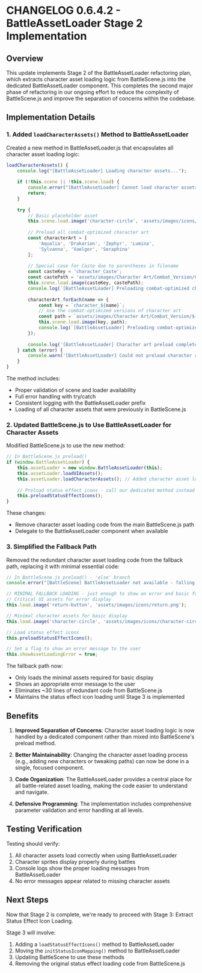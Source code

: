 # CHANGELOG 0.6.4.2 - BattleAssetLoader Stage 2 Implementation

## Overview

This update implements Stage 2 of the BattleAssetLoader refactoring plan, which extracts character asset loading logic from BattleScene.js into the dedicated BattleAssetLoader component. This completes the second major phase of refactoring in our ongoing effort to reduce the complexity of BattleScene.js and improve the separation of concerns within the codebase.

## Implementation Details

### 1. Added `loadCharacterAssets()` Method to BattleAssetLoader

Created a new method in BattleAssetLoader.js that encapsulates all character asset loading logic:

```javascript
loadCharacterAssets() {
    console.log("[BattleAssetLoader] Loading character assets...");
    
    if (!this.scene || !this.scene.load) {
        console.error("[BattleAssetLoader] Cannot load character assets - scene or loader not available");
        return;
    }
    
    try {
        // Basic placeholder asset
        this.scene.load.image('character-circle', 'assets/images/icons/character-circle.png');
        
        // Preload all combat-optimized character art
        const characterArt = [
            'Aqualia', 'Drakarion', 'Zephyr', 'Lumina', 
            'Sylvanna', 'Vaelgor', 'Seraphina' 
        ];
        
        // Special case for Caste due to parentheses in filename
        const casteKey = 'character_Caste';
        const castePath = 'assets/images/Character Art/Combat_Version/Caste.png';
        this.scene.load.image(casteKey, castePath);
        console.log(`[BattleAssetLoader] Preloading combat-optimized character image ${casteKey} from ${castePath}`);
        
        characterArt.forEach(name => {
            const key = `character_${name}`;
            // Use the combat-optimized versions of character art
            const path = `assets/images/Character Art/Combat_Version/${name}.png`;
            this.scene.load.image(key, path);
            console.log(`[BattleAssetLoader] Preloading combat-optimized character image ${key} from ${path}`);
        });
        
        console.log('[BattleAssetLoader] Character art preload complete');
    } catch (error) {
        console.warn('[BattleAssetLoader] Could not preload character art:', error);
    }
}
```

The method includes:
- Proper validation of scene and loader availability
- Full error handling with try/catch
- Consistent logging with the BattleAssetLoader prefix
- Loading of all character assets that were previously in BattleScene.js

### 2. Updated BattleScene.js to Use BattleAssetLoader for Character Assets

Modified BattleScene.js to use the new method:

```javascript
// In BattleScene.js preload()
if (window.BattleAssetLoader) {
    this.assetLoader = new window.BattleAssetLoader(this);
    this.assetLoader.loadUIAssets();
    this.assetLoader.loadCharacterAssets(); // Added character asset loading through the loader
    
    // Preload status effect icons - call our dedicated method instead
    this.preloadStatusEffectIcons();
}
```

These changes:
- Remove character asset loading code from the main BattleScene.js path
- Delegate to the BattleAssetLoader component when available

### 3. Simplified the Fallback Path

Removed the redundant character asset loading code from the fallback path, replacing it with minimal essential code:

```javascript
// In BattleScene.js preload() - 'else' branch
console.error("[BattleScene] BattleAssetLoader not available - falling back to minimal asset loading");

// MINIMAL FALLBACK LOADING - just enough to show an error and basic functionality
// Critical UI assets for error display
this.load.image('return-button', 'assets/images/icons/return.png');

// Minimal character assets for basic display
this.load.image('character-circle', 'assets/images/icons/character-circle.png');

// Load status effect icons
this.preloadStatusEffectIcons();

// Set a flag to show an error message to the user
this.showAssetLoadingError = true;
```

The fallback path now:
- Only loads the minimal assets required for basic display
- Shows an appropriate error message to the user
- Eliminates ~30 lines of redundant code from BattleScene.js
- Maintains the status effect icon loading until Stage 3 is implemented

## Benefits

1. **Improved Separation of Concerns**: Character asset loading logic is now handled by a dedicated component rather than mixed into BattleScene's preload method.

2. **Better Maintainability**: Changing the character asset loading process (e.g., adding new characters or tweaking paths) can now be done in a single, focused component.

3. **Code Organization**: The BattleAssetLoader provides a central place for all battle-related asset loading, making the code easier to understand and navigate.

4. **Defensive Programming**: The implementation includes comprehensive parameter validation and error handling at all levels.

## Testing Verification

Testing should verify:
1. All character assets load correctly when using BattleAssetLoader
2. Character sprites display properly during battles
3. Console logs show the proper loading messages from BattleAssetLoader
4. No error messages appear related to missing character assets

## Next Steps

Now that Stage 2 is complete, we're ready to proceed with Stage 3: Extract Status Effect Icon Loading.

Stage 3 will involve:
1. Adding a `loadStatusEffectIcons()` method to BattleAssetLoader
2. Moving the `initStatusIconMapping()` method to BattleAssetLoader
3. Updating BattleScene to use these methods
4. Removing the original status effect loading code from BattleScene.js